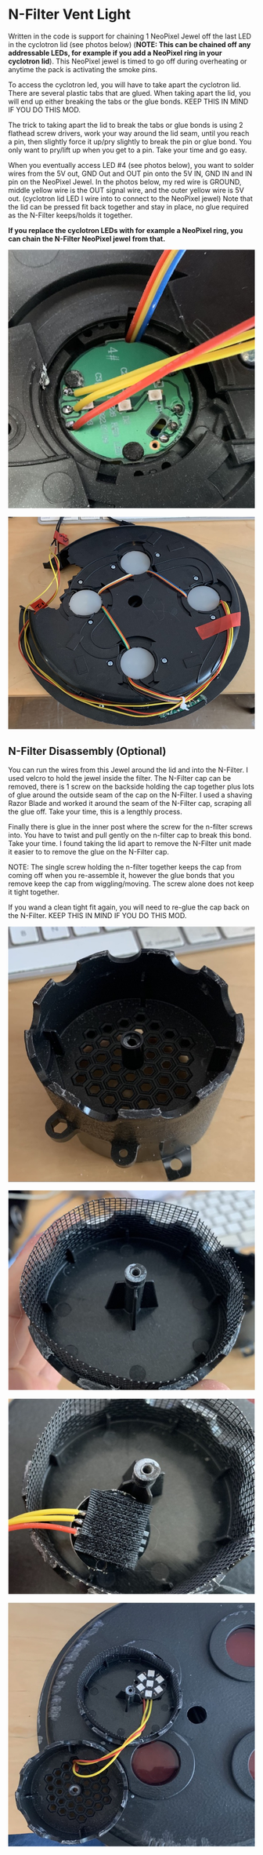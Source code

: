 # N-Filter Vent Light

Written in the code is support for chaining 1 NeoPixel Jewel off the last LED in the cyclotron lid (see photos below) (**NOTE: This can be chained off any addressable LEDs, for example if you add a NeoPixel ring in your cyclotron lid**). This NeoPixel jewel is timed to go off during overheating or anytime the pack is activating the smoke pins. 

To access the cyclotron led, you will have to take apart the cyclotron lid. There are several plastic tabs that are glued. When taking apart the lid, you will end up either breaking the tabs or the glue bonds. KEEP THIS IN MIND IF YOU DO THIS MOD.

The trick to taking apart the lid to break the tabs or glue bonds is using 2 flathead screw drivers, work your way around the lid seam, until you reach a pin, then slightly force it up/pry slightly to break the pin or glue bond. You only want to pry/lift up when you get to a pin. Take your time and go easy.

When you eventually access LED #4 (see photos below), you want to solder wires from the 5V out, GND Out and OUT pin onto the 5V IN, GND IN and IN pin on the NeoPixel Jewel.
In the photos below, my red wire is GROUND, middle yellow wire is the OUT signal wire, and the outer yellow wire is 5V out. (cyclotron lid LED I wire into to connect to the NeoPixel jewel)
Note that the lid can be pressed fit back together and stay in place, no glue required as the N-Filter keeps/holds it together.

**If you replace the cyclotron LEDs with for example a NeoPixel ring, you can chain the N-Filter NeoPixel jewel from that.**

![](images/NFilterAttachment.jpg)

![](images/CyclotronLid.jpg)

## N-Filter Disassembly (Optional)

You can run the wires from this Jewel around the lid and into the N-Filter. I used velcro to hold the jewel inside the filter. The N-Filter cap can be removed, there is 1 screw on the backside holding the cap together plus lots of glue around the outside seam of the cap on the N-Filter. I used a shaving Razor Blade and worked it around the seam of the N-Filter cap, scraping all the glue off. Take your time, this is a lengthly process.

Finally there is glue in the inner post where the screw for the n-filter screws into. You have to twist and pull gently on the n-filter cap to break this bond. Take your time. I found taking the lid apart to remove the N-Filter unit made it easier to to remove the glue on the N-Filter cap.

NOTE: The single screw holding the n-filter together keeps the cap from coming off when you re-assemble it, however the glue bonds that you remove keep the cap from wiggling/moving. The screw alone does not keep it tight together.

If you wand a clean tight fit again, you will need to re-glue the cap back on the N-Filter. KEEP THIS IN MIND IF YOU DO THIS MOD.

![](images/NFilterAlone.jpg)

![](images/NFilterTop.jpg)

![](images/NFilterVelcro.jpg)

![](images/NFilterInstall.jpg)